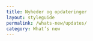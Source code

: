 ```yaml
---
title: Nyheder og opdateringer
layout: styleguide
permalink: /whats-new/updates/
category: What’s new
---
```



